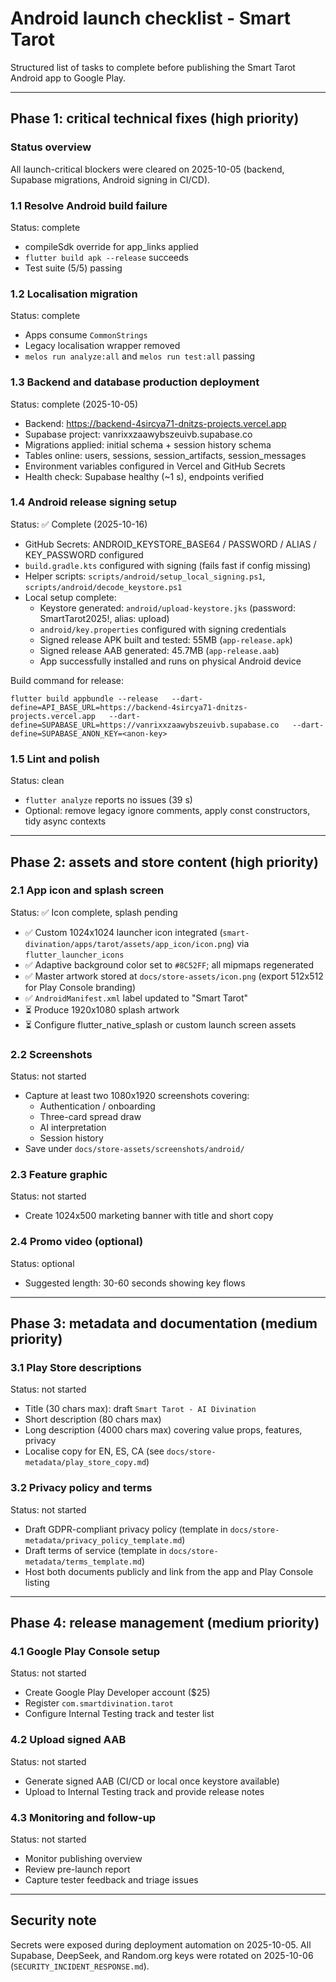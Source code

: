 # Android launch checklist - Smart Tarot

Structured list of tasks to complete before publishing the Smart Tarot Android app to Google Play.

---

## Phase 1: critical technical fixes (high priority)

### Status overview
All launch-critical blockers were cleared on 2025-10-05 (backend, Supabase migrations, Android signing in CI/CD).

### 1.1 Resolve Android build failure
Status: complete
- compileSdk override for app_links applied
- `flutter build apk --release` succeeds
- Test suite (5/5) passing

### 1.2 Localisation migration
Status: complete
- Apps consume `CommonStrings`
- Legacy localisation wrapper removed
- `melos run analyze:all` and `melos run test:all` passing

### 1.3 Backend and database production deployment
Status: complete (2025-10-05)
- Backend: https://backend-4sircya71-dnitzs-projects.vercel.app
- Supabase project: vanrixxzaawybszeuivb.supabase.co
- Migrations applied: initial schema + session history schema
- Tables online: users, sessions, session_artifacts, session_messages
- Environment variables configured in Vercel and GitHub Secrets
- Health check: Supabase healthy (~1 s), endpoints verified

### 1.4 Android release signing setup
Status: ✅ Complete (2025-10-16)
- GitHub Secrets: ANDROID_KEYSTORE_BASE64 / PASSWORD / ALIAS / KEY_PASSWORD configured
- `build.gradle.kts` configured with signing (fails fast if config missing)
- Helper scripts: `scripts/android/setup_local_signing.ps1`, `scripts/android/decode_keystore.ps1`
- Local setup complete:
  * Keystore generated: `android/upload-keystore.jks` (password: SmartTarot2025!, alias: upload)
  * `android/key.properties` configured with signing credentials
  * Signed release APK built and tested: 55MB (`app-release.apk`)
  * Signed release AAB generated: 45.7MB (`app-release.aab`)
  * App successfully installed and runs on physical Android device

Build command for release:
```
flutter build appbundle --release   --dart-define=API_BASE_URL=https://backend-4sircya71-dnitzs-projects.vercel.app   --dart-define=SUPABASE_URL=https://vanrixxzaawybszeuivb.supabase.co   --dart-define=SUPABASE_ANON_KEY=<anon-key>
```

### 1.5 Lint and polish
Status: clean
- `flutter analyze` reports no issues (39 s)
- Optional: remove legacy ignore comments, apply const constructors, tidy async contexts

---

## Phase 2: assets and store content (high priority)

### 2.1 App icon and splash screen
Status: ✅ Icon complete, splash pending
- ✅ Custom 1024x1024 launcher icon integrated (`smart-divination/apps/tarot/assets/app_icon/icon.png`) via `flutter_launcher_icons`
- ✅ Adaptive background color set to `#8C52FF`; all mipmaps regenerated
- ✅ Master artwork stored at `docs/store-assets/icon.png` (export 512x512 for Play Console branding)
- ✅ `AndroidManifest.xml` label updated to "Smart Tarot"
- ⏳ Produce 1920x1080 splash artwork
- ⏳ Configure flutter_native_splash or custom launch screen assets

### 2.2 Screenshots
Status: not started
- Capture at least two 1080x1920 screenshots covering:
  * Authentication / onboarding
  * Three-card spread draw
  * AI interpretation
  * Session history
- Save under `docs/store-assets/screenshots/android/`

### 2.3 Feature graphic
Status: not started
- Create 1024x500 marketing banner with title and short copy

### 2.4 Promo video (optional)
Status: optional
- Suggested length: 30-60 seconds showing key flows

---

## Phase 3: metadata and documentation (medium priority)

### 3.1 Play Store descriptions
Status: not started
- Title (30 chars max): draft `Smart Tarot - AI Divination`
- Short description (80 chars max)
- Long description (4000 chars max) covering value props, features, privacy
- Localise copy for EN, ES, CA (see `docs/store-metadata/play_store_copy.md`)

### 3.2 Privacy policy and terms
Status: not started
- Draft GDPR-compliant privacy policy (template in `docs/store-metadata/privacy_policy_template.md`)
- Draft terms of service (template in `docs/store-metadata/terms_template.md`)
- Host both documents publicly and link from the app and Play Console listing

---

## Phase 4: release management (medium priority)

### 4.1 Google Play Console setup
Status: not started
- Create Google Play Developer account ($25)
- Register `com.smartdivination.tarot`
- Configure Internal Testing track and tester list

### 4.2 Upload signed AAB
Status: not started
- Generate signed AAB (CI/CD or local once keystore available)
- Upload to Internal Testing track and provide release notes

### 4.3 Monitoring and follow-up
Status: not started
- Monitor publishing overview
- Review pre-launch report
- Capture tester feedback and triage issues

---

## Security note
Secrets were exposed during deployment automation on 2025-10-05. All Supabase, DeepSeek, and Random.org keys were rotated on 2025-10-06 (`SECURITY_INCIDENT_RESPONSE.md`).
